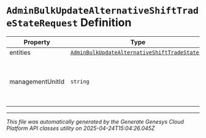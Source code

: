 # `AdminBulkUpdateAlternativeShiftTradeStateRequest` Definition

| Property | Type | Required | Description |
|----------|------|----------|-------------|
| entities | [`AdminBulkUpdateAlternativeShiftTradeState[]`](adminbulkupdatealternativeshifttradestate-definition.md) | No |  |
| managementUnitId | `string` | Yes | The ID of the management unit for this alternative shift bulk trade update |

---

*This file was automatically generated by the Generate Genesys Cloud Platform API classes utility on 2025-04-24T15:04:26.045Z*